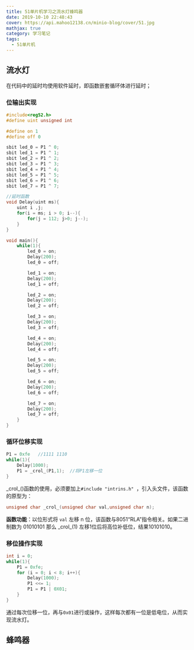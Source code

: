 ```yaml
---
title: 51单片机学习之流水灯蜂鸣器
date: 2019-10-10 22:48:43
cover: https://api.mahoo12138.cn/minio-blog/cover/51.jpg
mathjax: true
category: 学习笔记
tags:
  - 51单片机
---
```


## 流水灯

在代码中的延时均使用软件延时，即函数嵌套循环体进行延时；

### 位输出实现

```c
#include<reg52.h>
#define uint unsigned int

#define on 1
#define off 0

sbit led_0 = P1 ^ 0;
sbit led_1 = P1 ^ 1;
sbit led_2 = P1 ^ 2;
sbit led_3 = P1 ^ 3;
sbit led_4 = P1 ^ 4;
sbit led_5 = P1 ^ 5;
sbit led_6 = P1 ^ 6;
sbit led_7 = P1 ^ 7;

//延时函数
void Delay(uint ms){
	uint i ,j;
	for(i = ms; i > 0; i--){
		for(j = 112; j>0; j--);
	}
}

void main(){
	while(1){
		led_0 = on;
		Delay(200);
		led_0 = off;

        led_1 = on;
        Delay(200);
		led_1 = off;

        led_2 = on;
        Delay(200);
		led_2 = off;

        led_3 = on;
        Delay(200);
		led_3 = off;

        led_4 = on;
        Delay(200);
		led_4 = off;

        led_5 = on;
        Delay(200);
		led_5 = off;

        led_6 = on;
        Delay(200);
		led_6 = off;

        led_7 = on;
        Delay(200);
		led_7 = off;
	}
}
```

### 循环位移实现

```c
P1 = 0xfe	//1111 1110
while(1){
    Delay(1000);
    P1 = _crol_(P1,1);	//将P1左移一位
}
```

\_crol\_()函数的使用，必须要加上`#include "intrins.h" `，引入头文件，该函数的原型为：

```c
unsigned char _crol_(unsigned char val,unsigned char n);
```

**函数功能**：以位形式将 `val` 左移 n 位，该函数与8051“RLA”指令相关。如果二进制数为 01010101 那么 \_crol\_(1) 左移1位后将高位补低位，结果10101010。

### 移位操作实现

```c
int i = 0;
while(1){
    P1 = 0xfe;
    for (i = 0; i < 8; i++){
        Delay(1000);
        P1 <<= 1;
        P1 = P1 | 0X01;
    }
}
```

通过每次位移一位，再与`0x01`进行或操作，这样每次都有一位是低电位，从而实现流水灯。

## 蜂鸣器
